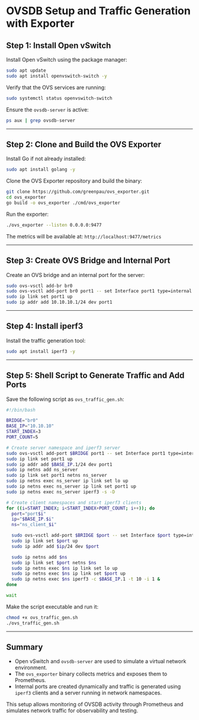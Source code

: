# OVSDB Setup and Traffic Generation with Exporter

## Step 1: Install Open vSwitch

Install Open vSwitch using the package manager:

```bash
sudo apt update
sudo apt install openvswitch-switch -y
```

Verify that the OVS services are running:

```bash
sudo systemctl status openvswitch-switch
```

Ensure the `ovsdb-server` is active:

```bash
ps aux | grep ovsdb-server
```

---

## Step 2: Clone and Build the OVS Exporter

Install Go if not already installed:

```bash
sudo apt install golang -y
```

Clone the OVS Exporter repository and build the binary:

```bash
git clone https://github.com/greenpau/ovs_exporter.git
cd ovs_exporter
go build -o ovs_exporter ./cmd/ovs_exporter
```

Run the exporter:

```bash
./ovs_exporter --listen 0.0.0.0:9477
```

The metrics will be available at: `http://localhost:9477/metrics`

---

## Step 3: Create OVS Bridge and Internal Port

Create an OVS bridge and an internal port for the server:

```bash
sudo ovs-vsctl add-br br0
sudo ovs-vsctl add-port br0 port1 -- set Interface port1 type=internal
sudo ip link set port1 up
sudo ip addr add 10.10.10.1/24 dev port1
```

---

## Step 4: Install iperf3

Install the traffic generation tool:

```bash
sudo apt install iperf3 -y
```

---

## Step 5: Shell Script to Generate Traffic and Add Ports

Save the following script as `ovs_traffic_gen.sh`:

```bash
#!/bin/bash

BRIDGE="br0"
BASE_IP="10.10.10"
START_INDEX=3
PORT_COUNT=5

# Create server namespace and iperf3 server
sudo ovs-vsctl add-port $BRIDGE port1 -- set Interface port1 type=internal
sudo ip link set port1 up
sudo ip addr add $BASE_IP.1/24 dev port1
sudo ip netns add ns_server
sudo ip link set port1 netns ns_server
sudo ip netns exec ns_server ip link set lo up
sudo ip netns exec ns_server ip link set port1 up
sudo ip netns exec ns_server iperf3 -s -D

# Create client namespaces and start iperf3 clients
for ((i=START_INDEX; i<START_INDEX+PORT_COUNT; i++)); do
  port="port$i"
  ip="$BASE_IP.$i"
  ns="ns_client_$i"

  sudo ovs-vsctl add-port $BRIDGE $port -- set Interface $port type=internal
  sudo ip link set $port up
  sudo ip addr add $ip/24 dev $port

  sudo ip netns add $ns
  sudo ip link set $port netns $ns
  sudo ip netns exec $ns ip link set lo up
  sudo ip netns exec $ns ip link set $port up
  sudo ip netns exec $ns iperf3 -c $BASE_IP.1 -t 10 -i 1 &
done

wait
```

Make the script executable and run it:

```bash
chmod +x ovs_traffic_gen.sh
./ovs_traffic_gen.sh
```

---

## Summary

- Open vSwitch and `ovsdb-server` are used to simulate a virtual network environment.
- The `ovs_exporter` binary collects metrics and exposes them to Prometheus.
- Internal ports are created dynamically and traffic is generated using `iperf3` clients and a server running in network namespaces.

This setup allows monitoring of OVSDB activity through Prometheus and simulates network traffic for observability and testing.
